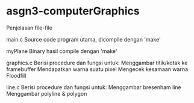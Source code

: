 # asgn3-computerGraphics

Penjelasan file-file

main.c
Source code program utama, dicompile dengan 'make'

myPlane
Binary hasil compile dengan 'make'

graphics.c
Berisi procedure dan fungsi untuk:
	Menggambar titik/kotak ke framebuffer
	Mendapatkan warna suatu pixel
	Mengecek kesamaan warna
	Floodfill

line.c
Berisi procedure dan fungsi untuk:
	Menggambar bresenham line
	Menggambar polyline & polygon
